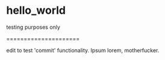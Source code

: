 # hello_world
testing purposes only

=====================

edit to test 'commit' functionality. Ipsum lorem, motherfucker.
